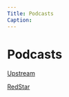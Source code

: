```yaml
---
Title: Podcasts
Caption:
---
```


# Podcasts

[Upstream](https://www.upstreampodcast.org/)

[RedStar](https://redstarpodcasts.com/)
